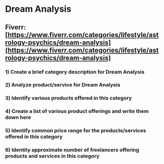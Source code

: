# Dream Analysis
## Fiverr: [https://www.fiverr.com/categories/lifestyle/astrology-psychics/dream-analysis](https://www.fiverr.com/categories/lifestyle/astrology-psychics/dream-analysis)
### 1) Create a brief category description for Dream Analysis
### 2) Analyze product/service for Dream Analysis
### 3) Identify various products offered in this category
### 4) Create a list of various product offerings and write them down here
### 5) Identify common price range for the products/services offered in this category
### 6) Identity approximate number of freelancers offering products and services in this category
